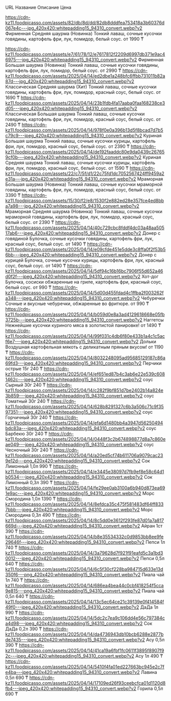 URL	Название	Описание	Цена

https://cdn-kz11.foodpicasso.com/assets/82/db/8d/dd/82db8dddfea753418a3b60376d067e4c---jpg_420x420:whitepadding15_94310_convert.webp?v2	Фирменная Средняя шаурма (Новинка)	Тонкий лаваш, сочные кусочки говядины, картофель фри, лук, помидор, белый соус.	от 1990 ₸

https://cdn-kz11.foodpicasso.com/assets/e7/61/78/12/e7617812f2209d6997db371e9ac46975---jpg_420x420:whitepadding15_94310_convert.webp?v2	Фирменная Большая шаурма (Новинка)	Тонкий лаваш, сочные кусочки говядины, картофель фри, лук, помидор, белый соус.	от 2990 ₸
https://cdn-kz11.foodpicasso.com/assets/2025/04/14/ed2dbe1a248bfc6ffbb731011b82a87d---jpg_420x420:whitepadding15_94310_convert.webp?v2	Классическая Средняя шаурма (Хит)	Тонкий лаваш, сочные кусочки говядины, картофель фри, лук, помидор, красный соус, белый соус.	от 1690 ₸
https://cdn-kz11.foodpicasso.com/assets/2025/04/14/23b1fdb4fa17aaba0faa168238ce3d05---jpeg_420x420:whitepadding15_94310_convert.webp?v2	Классическая Большая шаурма	Тонкий лаваш, сочные кусочки говядины, картофель фри, лук, помидор, красный соус, белый соус.	от 2490 ₸
https://cdn-kz11.foodpicasso.com/assets/2025/04/14/978f0e0a396b13d5f8bcad7d7b5c79c9---jpeg_420x420:whitepadding15_94310_convert.webp?v2	Куриная Большая шаурма	Тонкий лаваш, сочные кусочки курицы, картофель фри, лук, помидор, красный соус, белый соус.	от 2390 ₸
https://cdn-kz11.foodpicasso.com/assets/2025/04/14/de192faaddc80e9da0439c267659cf0b---jpeg_420x420:whitepadding15_94310_convert.webp?v2	Куриная Средняя шаурма	Тонкий лаваш, сочные кусочки курицы, картофель фри, лук, помидор, красный соус, белый соус.	от 1590 ₸
https://cdn-kz11.foodpicasso.com/assets/22/c7/5f/d1/22c75fd1dc7052567424ff9459a2e31a---jpg_420x420:whitepadding15_94310_convert.webp?v2	Мраморная Большая шаурма (Новинка)	Тонкий лаваш, сочные кусочки мраморной говядины, картофель фри, лук, помидор, красный соус, белый соус.	от 3390 ₸
https://cdn-kz11.foodpicasso.com/assets/15/30/f2/e8/1530f2e882ed28e357fce4ed8bba7a98---jpg_420x420:whitepadding15_94310_convert.webp?v2	Мраморная Средняя шаурма (Новинка)	Тонкий лаваш, сочные кусочки мраморной говядины, картофель фри, лук, помидор, красный соус, белый соус.	от 2390 ₸
https://cdn-kz11.foodpicasso.com/assets/2025/04/14/40c729cbc8fddf4dc03a48aa50517ab6---jpeg_420x420:whitepadding15_94310_convert.webp?v2	Донер с говядиной	Булочка, сочные кусочки говядины, картофель фри, лук, красный соус, белый соус.	от 1490 ₸
https://cdn-kz11.foodpicasso.com/assets/2025/04/14/e09cfde451e5dde3c8ffa0f2f53b56bb---jpeg_420x420:whitepadding15_94310_convert.webp?v2	Донер с курицей	Булочка, сочные кусочки курицы, картофель фри, лук, красный соус, белый соус.	от 1490 ₸
https://cdn-kz11.foodpicasso.com/assets/2025/04/14/5df94c16b16bc7906f55d652a46d0f2f---jpeg_420x420:whitepadding15_94310_convert.webp?v2	Хот-дог	Булочка, сосиски обжаренные на гриле, картофель фри, красный соус, белый соус.	от 990 ₸
https://cdn-kz11.foodpicasso.com/assets/2025/04/14/5d00d455fdad4c1ffba2f003262fa348---jpeg_420x420:whitepadding15_94310_convert.webp?v2	Чебуречки	Сочные и вкусные чебуречки, обжаренные во фритюре.	от 990 ₸
https://cdn-kz11.foodpicasso.com/assets/2025/04/14/b059d0e8a3ad4129618668e05fb3725b---jpeg_420x420:whitepadding15_94310_convert.webp?v2	Наггетсы	Нежнейшие кусочки куриного мяса в золотистой панировке!	от 1490 ₸
https://cdn-kz11.foodpicasso.com/assets/2025/04/14/99f031c4db6f80e433b1a4c1c5acf6e7---jpeg_420x420:whitepadding15_94310_convert.webp?v2	Дольки	Воздушная картофельная мякоть с деликатным пряным вкусом!	от 1190 ₸
https://cdn-kz11.foodpicasso.com/assets/2025/04/14/8032248095ad95685129187c86a69fd3---jpeg_420x420:whitepadding15_94310_convert.webp?v2	Перчики острые 15г		240 ₸
https://cdn-kz11.foodpicasso.com/assets/2025/04/14/ef651ed87b4c3ab6e22e539c6081462c---jpeg_420x420:whitepadding15_94310_convert.webp?v2	соус Сырный 30г		240 ₸
https://cdn-kz11.foodpicasso.com/assets/2025/04/14/c282f9bf851d7be2402b14a824e3b859---jpeg_420x420:whitepadding15_94310_convert.webp?v2	соус Томатный 30г		240 ₸
https://cdn-kz11.foodpicasso.com/assets/2025/04/14/628b8291327c6b3a506c71c9f3597351---jpeg_420x420:whitepadding15_94310_convert.webp?v2	соус Горчичный 30г		240 ₸
https://cdn-kz11.foodpicasso.com/assets/2025/04/14/efa6d1480bb4a3947d56250494bdc83a---jpeg_420x420:whitepadding15_94310_convert.webp?v2	соус Барбекю 30г		240 ₸
https://cdn-kz11.foodpicasso.com/assets/2025/04/14/0448f3c2b674898877d8a7c860eae049---jpeg_420x420:whitepadding15_94310_convert.webp?v2	соус Чесночный 30г		240 ₸
https://cdn-kz11.foodpicasso.com/assets/2025/04/14/a20ed5cf74b611706a9079cac239e12d---png_420x420:whitepadding15_94310_convert.webp?v2	Сок Лимонный 1,0л		990 ₸
https://cdn-kz11.foodpicasso.com/assets/2025/04/14/e3445e38097d7fb9ef8e58c64d1b0534---jpeg_420x420:whitepadding15_94310_convert.webp?v2	Сок Лимонный 0,3л		390 ₸
https://cdn-kz11.foodpicasso.com/assets/2025/04/14/fe29ee0ab3100a6b940d873ea691e9ac---jpeg_420x420:whitepadding15_94310_convert.webp?v2	Морс Смородина 1,0л		1390 ₸
https://cdn-kz11.foodpicasso.com/assets/2025/04/14/8efdca35c475f581483df64ff8337bbb---jpeg_420x420:whitepadding15_94310_convert.webp?v2	Морс Смородина 0,3л		490 ₸
https://cdn-kz11.foodpicasso.com/assets/2025/04/14/8c5dd0e3612f293fe87d01a7a817669d---jpeg_420x420:whitepadding15_94310_convert.webp?v2	Айран 1ст		390 ₸
https://cdn-kz11.foodpicasso.com/assets/2025/04/14/b8e35534332c0d9853bb8ee9fe29646f---jpeg_420x420:whitepadding15_94310_convert.webp?v2	Пепси 1л		740 ₸
https://cdn-kz11.foodpicasso.com/assets/2025/04/14/3a79628d7f921f91eafd5c3a1bd30012---jpeg_420x420:whitepadding15_94310_convert.webp?v2	Пепси 0,5л		640 ₸
https://cdn-kz11.foodpicasso.com/assets/2025/04/14/6c5f30cf228ba984715d633e13d350f6---png_420x420:whitepadding15_94310_convert.webp?v2	Пиала чай 1л		740 ₸
https://cdn-kz11.foodpicasso.com/assets/2025/04/14/686ea4bea44c0cbf418254f5cca9e815---png_420x420:whitepadding15_94310_convert.webp?v2	Пиала чай 0,5л		640 ₸
https://cdn-kz11.foodpicasso.com/assets/2025/04/14/13c5ec64ce21c39139e0f414584f49f0---jpeg_420x420:whitepadding15_94310_convert.webp?v2	ДаДа 1л		990 ₸
https://cdn-kz11.foodpicasso.com/assets/2025/04/14/5dc2c7ea9c106dd4e56c797384ca4d98---jpeg_420x420:whitepadding15_94310_convert.webp?v2	Сок ДаДа 0,2л		390 ₸
https://cdn-kz11.foodpicasso.com/assets/2025/04/14/da4736943db10bcb6288e2877bde7435---jpeg_420x420:whitepadding15_94310_convert.webp?v2	Асу 0,5л		390 ₸
https://cdn-kz11.foodpicasso.com/assets/2025/04/14/41ca19a6fbf1fc0611f3895f8907f92c---jpeg_420x420:whitepadding15_94310_convert.webp?v2	Асу 1л		490 ₸
https://cdn-kz11.foodpicasso.com/assets/2025/04/14/5410f4fa01ed227663bc945e2c7fe4ba---jpeg_420x420:whitepadding15_94310_convert.webp?v2	Лавина 0,5л		690 ₸
https://cdn-kz11.foodpicasso.com/assets/2025/04/14/17109ed26f93ceebcfca01d1120d8fb4---jpeg_420x420:whitepadding15_94310_convert.webp?v2	Горила 0,5л		690 ₸